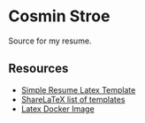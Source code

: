 # Cosmin Stroe

Source for my resume.

## Resources

* [Simple Resume Latex Template](https://github.com/zachscrivena/simple-resume-cv)
* [ShareLaTeX list of templates](https://www.sharelatex.com/templates/cv-or-resume)
* [Latex Docker Image](https://hub.docker.com/r/blang/latex/)
